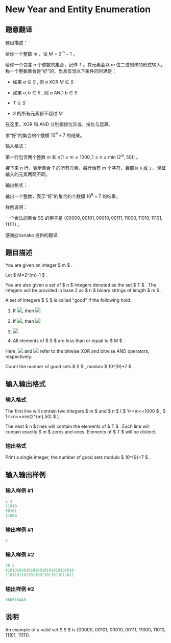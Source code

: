 # New Year and Entity Enumeration

## 题意翻译

题目描述：

给你一个整数 m ，设 $M = 2^m - 1$ 。

给你一个包含 $n$ 个整数的集合，记作 $T$ 。其元素会以 $m$ 位二进制串的形式输入。 称一个整数集合是“好”的，当且仅当以下条件同时满足：

- 如果 $a \in S$ , 则 $a \text{ XOR } M \in S$

- 如果 $a, b \in S$ , 则 $a \text{ AND } b \in S$

- $T \subseteq S$

- $S$ 的所有元素都不超过 $M$

在这里，$\text{XOR}$ 和 $\text{AND}$ 分别指按位异或、按位与运算。

求“好”的集合的个数模 $10^9 + 7$ 的结果。

输入格式：

第一行包含两个整数 $m$ 和 $n(1 \le m \le 1000, 1 \le n \le \min(2^m, 50))$ 。

接下来 $n$ 行，表示集合 $T$ 的所有元素。每行恰有 $m$ 个字符，且都为 `0` 或 `1` 。保证输入的元素两两不同。

输出格式：

输出一个整数，表示“好”的集合的个数模 $10^9 + 7$ 的结果。

样例说明：

一个合法的集合 SS 的例子是 $\{ 00000, 00101, 00010, 00111, 11000, 11010, 11101, 11111 \}$ 。

感谢@hanako 提供的翻译

## 题目描述

You are given an integer $ m $ .

Let $ M=2^{m}-1 $ .

You are also given a set of $ n $ integers denoted as the set $ T $ . The integers will be provided in base 2 as $ n $ binary strings of length $ m $ .

A set of integers $ S $ is called "good" if the following hold.

1. If ![](https://cdn.luogu.com.cn/upload/vjudge_pic/CF908E/f6df5ebda834ed949fa381a9e409eca52df98d93.png), then ![](https://cdn.luogu.com.cn/upload/vjudge_pic/CF908E/87045e91f76da277c42585ca135980119c376eba.png).

2. If ![](https://cdn.luogu.com.cn/upload/vjudge_pic/CF908E/2de15292493c81bd43bc4eb15984fb272d93fdfe.png), then ![](https://cdn.luogu.com.cn/upload/vjudge_pic/CF908E/d1fd2ffa89965283cb46ac14abaadc9521b63955.png)

3. ![](https://cdn.luogu.com.cn/upload/vjudge_pic/CF908E/cc6c5836ddc61b059206c6b1042aadf7498af2fe.png)

4. All elements of $ S $ are less than or equal to $ M $ .

Here, ![](https://cdn.luogu.com.cn/upload/vjudge_pic/CF908E/78d6bb10f11032a40beb78ad4b914b08133b1405.png) and ![](https://cdn.luogu.com.cn/upload/vjudge_pic/CF908E/cc6f1b073d69f0ba72131b644c8e0f74e29fd9a5.png) refer to the bitwise XOR and bitwise AND operators, respectively.

Count the number of good sets $ S $ , modulo $ 10^{9}+7 $ .

## 输入输出格式

### 输入格式

The first line will contain two integers $ m $ and $ n $ ( $ 1<=m<=1000 $ , $ 1<=n<=min(2^{m},50) $ ).

The next $ n $ lines will contain the elements of $ T $ . Each line will contain exactly $ m $ zeros and ones. Elements of $ T $ will be distinct.

### 输出格式

Print a single integer, the number of good sets modulo $ 10^{9}+7 $ .

## 输入输出样例

### 输入样例 #1

```cpp
5 3
11010
00101
11000

```
### 输出样例 #1

```cpp
4

```
### 输入样例 #2

```cpp
30 2
010101010101010010101010101010
110110110110110011011011011011

```
### 输出样例 #2

```cpp
860616440

```
## 说明

An example of a valid set $ S $ is {00000, 00101, 00010, 00111, 11000, 11010, 11101, 11111}.

